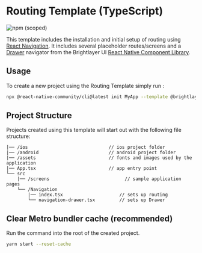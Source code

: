 # Routing Template (TypeScript)

![npm (scoped)](https://img.shields.io/npm/v/@brightlayer-ui/react-native-template-routing-typescript?color=%23007bc1&label=%40brightlayer-ui%2Freact-native-template-routing-typescript)

This template includes the installation and initial setup of routing using [React Navigation](https://reactnavigation.org/). It includes several placeholder routes/screens and a [Drawer](https://brightlayer-ui-components.github.io/react-native/?path=/info/components-documentation--drawer) navigator from the Brightlayer UI [React Native Component Library](https://www.npmjs.com/package/@brightlayer-ui/react-native-components).

## Usage

To create a new project using the Routing Template simply run :

```sh
npx @react-native-community/cli@latest init MyApp --template @brightlayer-ui/react-native-template-routing-typescript
```

## Project Structure

Projects created using this template will start out with the following file structure:

```
|── /ios                              // ios project folder
|── /android                          // android project folder
|── /assets                           // fonts and images used by the application
|── App.tsx                           // app entry point
└── src
    |── /screens                            // sample application pages
    └── /Navigation
        |── index.tsx                     // sets up routing
        └── navigation-drawer.tsx         // sets up Drawer
```

## Clear Metro bundler cache (recommended)

Run the command into the root of the created project.

```sh
yarn start --reset-cache
```
